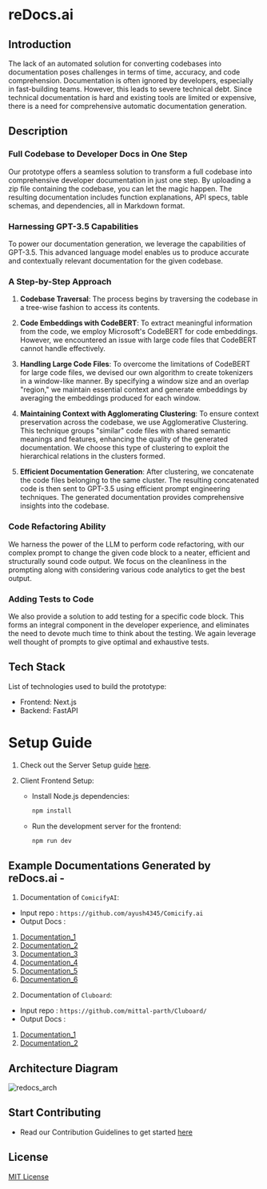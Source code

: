 # reDocs.ai

## Introduction
The lack of an automated solution for converting codebases into documentation poses challenges in terms of time, accuracy, and code comprehension. Documentation is often ignored by developers, especially in fast-building teams. However, this leads to severe technical debt. Since technical documentation is hard and existing tools are limited or expensive, there is a need for comprehensive automatic documentation generation.

## Description

### Full Codebase to Developer Docs in One Step
Our prototype offers a seamless solution to transform a full codebase into comprehensive developer documentation in just one step. By uploading a zip file containing the codebase, you can let the magic happen. The resulting documentation includes function explanations, API specs, table schemas, and dependencies, all in Markdown format.

### Harnessing GPT-3.5 Capabilities
To power our documentation generation, we leverage the capabilities of GPT-3.5. This advanced language model enables us to produce accurate and contextually relevant documentation for the given codebase.

### A Step-by-Step Approach

1. **Codebase Traversal**: The process begins by traversing the codebase in a tree-wise fashion to access its contents.

2. **Code Embeddings with CodeBERT**: To extract meaningful information from the code, we employ Microsoft's CodeBERT for code embeddings. However, we encountered an issue with large code files that CodeBERT cannot handle effectively.

3. **Handling Large Code Files**: To overcome the limitations of CodeBERT for large code files, we devised our own algorithm to create tokenizers in a window-like manner. By specifying a window size and an overlap "region," we maintain essential context and generate embeddings by averaging the embeddings produced for each window.

4. **Maintaining Context with Agglomerating Clustering**: To ensure context preservation across the codebase, we use Agglomerative Clustering. This technique groups "similar" code files with shared semantic meanings and features, enhancing the quality of the generated documentation. We choose this type of clustering to exploit the hierarchical relations in the clusters formed.

5. **Efficient Documentation Generation**: After clustering, we concatenate the code files belonging to the same cluster. The resulting concatenated code is then sent to GPT-3.5 using efficient prompt engineering techniques. The generated documentation provides comprehensive insights into the codebase.

### Code Refactoring Ability
We harness the power of the LLM to perform code refactoring, with our complex prompt to change the given code block to a neater, efficient and structurally sound code output. We focus on the cleanliness in the prompting along with considering various code analytics to get the best output.

### Adding Tests to Code
We also provide a solution to add testing for a specific code block. This forms an integral component in the developer experience, and eliminates the need to devote much time to think about the testing. We again leverage well thought of prompts to give optimal and exhaustive tests.


## Tech Stack
List of technologies used to build the prototype:

- Frontend: Next.js
- Backend: FastAPI

# Setup Guide

1. Check out the Server Setup guide [here](/server/README.md).

2. Client Frontend Setup:

   * Install Node.js dependencies:

      ```bash
      npm install
      ```


   * Run the development server for the frontend:

      ```bash
      npm run dev
      ```

## Example Documentations Generated by reDocs.ai - 

1) Documentation of `ComicifyAI`:

- Input repo : `https://github.com/ayush4345/Comicify.ai`
- Output Docs :

1. [Documentation_1](/client/examples/comicify/output0.md)
2. [Documentation_2](/client/examples/comicify/output1.md)
3. [Documentation_3](/client/examples/comicify/output2.md)
4. [Documentation_4](/client/examples/comicify/output3.md)
5. [Documentation_5](/client/examples/comicify/output4.md)
6. [Documentation_6](/client/examples/comicify/output5.md)

2) Documentation of `Cluboard`:

- Input repo : `https://github.com/mittal-parth/Cluboard/`
- Output Docs :

1. [Documentation_1](/client/examples/clubhouse/output0.md)
2. [Documentation_2](/client/examples/clubhouse/output1.md)
## Architecture Diagram

![redocs_arch](https://github.com/LPE-Labs/reDocs.ai/assets/97223188/c475e191-64d1-4e40-a8df-4f65423655fa)


## Start Contributing

* Read our Contribution Guidelines to get started [here](./contribution.md)
## License

[MIT License](./LICENSE)
